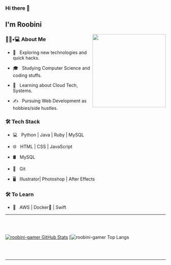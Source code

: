 ### Hi there 👋<h2> I'm Roobini</h2>

<img align='right' src="https://gifimage.net/wp-content/uploads/2017/10/hacker-gif-animation-6.gif" width="230">

<h3> 👨🏻•💻 About Me </h3>



- 🤔 &nbsp; Exploring new technologies and quick hacks.

- 🎓 &nbsp; Studying Computer Science and coding stuffs.

- 🌱 &nbsp; Learning about Cloud Tech, Systems.

- ✍️ &nbsp; Pursuing Web Development as hobbies/side hustles.



<h3>🛠 Tech Stack</h3>



- 💻 &nbsp; Python | Java | Ruby | MySQL

- 🌐 &nbsp; HTML | CSS | JavaScript

- 🛢 &nbsp; MySQL

- 🔧 &nbsp; Git 

- 🖥 &nbsp; Illustrator| Photoshop | After Effects 




<h3>🛠 To Learn</h3>

- 🔧 &nbsp; AWS | Docker🐳 | Swift

<hr>



<br/><br/>

[![roobini-gamer GitHub Stats](https://github-readme-stats.vercel.app/api?username=roobini-gamer&theme=radical&show_icons=true)](https://github.com/roobini-gamer) [![roobini-gamer Top Langs](https://github-readme-stats.vercel.app/api/top-langs/?username=roobini-gamer&theme=radical&show_icons=true)

<br><br>



<hr>
